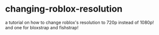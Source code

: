 # changing-roblox-resolution
a tutorial on how to change roblox's resolution to 720p instead of 1080p! and one for bloxstrap and fishstrap!
